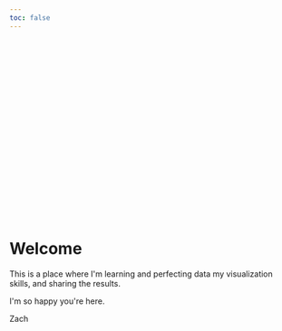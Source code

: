 ```yaml
---
toc: false
---
```


<style>

.hero {
  display: flex;
  flex-direction: column;
  align-items: left;
  font-family: var(--sans-serif);
  margin: 3rem 0 1rem;
  text-wrap: balance;
  text-align: left;
}

.hero h1 {
  margin: 2rem 0;
  max-width: none;
  font-size: 14vw;
  font-weight: 900;
  line-height: 1.2;
  background: linear-gradient(30deg, var(--theme-foreground-focus), currentColor);
  -webkit-background-clip: text;
  -webkit-text-fill-color: transparent;
  background-clip: text;
}

.hero h2 {
  margin: 0;
  max-width: 34em;
  font-size: 20px;
  font-style: initial;
  font-weight: 500;
  line-height: 1.5;
  color: var(--theme-foreground-muted);
}

@media (min-width: 640px) {
  .hero h1 {
    font-size: 90px;
  }
}

</style>

<div class="hero">
  <h1>Let's get cooking</h1>
</div>

# Welcome

This is a place where I'm learning and perfecting data my visualization skills, and sharing the results.

I'm so happy you're here. 

Zach